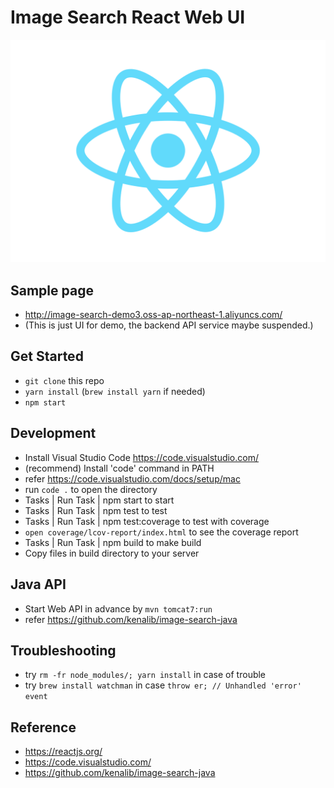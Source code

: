 
# Image Search React Web UI

![React Logo](./src/logo.svg)

## Sample page

* http://image-search-demo3.oss-ap-northeast-1.aliyuncs.com/
* (This is just UI for demo, the backend API service maybe suspended.)

## Get Started

* `git clone` this repo
* `yarn install` (`brew install yarn` if needed)
* `npm start`

## Development

* Install Visual Studio Code https://code.visualstudio.com/
* (recommend) Install 'code' command in PATH
* refer https://code.visualstudio.com/docs/setup/mac
* run `code .` to open the directory
* Tasks | Run Task | npm start to start
* Tasks | Run Task | npm test to test
* Tasks | Run Task | npm test:coverage to test with coverage
* `open coverage/lcov-report/index.html` to see the coverage report
* Tasks | Run Task | npm build to make build
* Copy files in build directory to your server

## Java API

* Start Web API in advance by `mvn tomcat7:run`
* refer https://github.com/kenalib/image-search-java

## Troubleshooting

* try `rm -fr node_modules/; yarn install` in case of trouble
* try `brew install watchman` in case `throw er; // Unhandled 'error' event`

## Reference

* https://reactjs.org/
* https://code.visualstudio.com/
* https://github.com/kenalib/image-search-java
